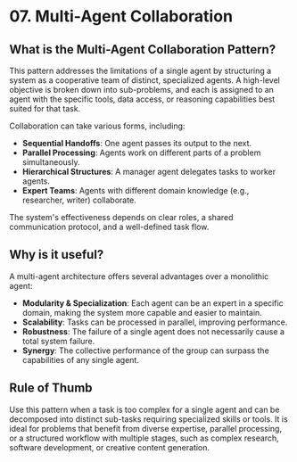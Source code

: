 # 07. Multi-Agent Collaboration

## What is the Multi-Agent Collaboration Pattern?

This pattern addresses the limitations of a single agent by structuring a system as a cooperative team of distinct, specialized agents. A high-level objective is broken down into sub-problems, and each is assigned to an agent with the specific tools, data access, or reasoning capabilities best suited for that task.

Collaboration can take various forms, including:
-   **Sequential Handoffs**: One agent passes its output to the next.
-   **Parallel Processing**: Agents work on different parts of a problem simultaneously.
-   **Hierarchical Structures**: A manager agent delegates tasks to worker agents.
-   **Expert Teams**: Agents with different domain knowledge (e.g., researcher, writer) collaborate.

The system's effectiveness depends on clear roles, a shared communication protocol, and a well-defined task flow.

## Why is it useful?

A multi-agent architecture offers several advantages over a monolithic agent:

-   **Modularity & Specialization**: Each agent can be an expert in a specific domain, making the system more capable and easier to maintain.
-   **Scalability**: Tasks can be processed in parallel, improving performance.
-   **Robustness**: The failure of a single agent does not necessarily cause a total system failure.
-   **Synergy**: The collective performance of the group can surpass the capabilities of any single agent.

## Rule of Thumb

Use this pattern when a task is too complex for a single agent and can be decomposed into distinct sub-tasks requiring specialized skills or tools. It is ideal for problems that benefit from diverse expertise, parallel processing, or a structured workflow with multiple stages, such as complex research, software development, or creative content generation.
